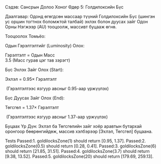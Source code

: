 Сэдэв: Сансрын Долоо Хоног Өдөр 5: Голдилоксийн Бүс

Даалгавар: Одонд өгөгдсөн массаар түүний Голдилоксийн Бүс (шингэн ус оршин тогтнох боломжтой талбай) эхлэх болон дуусах зайг Одон Орны Нэгжээр (AU) тооцоолж, массивт буцааж өгнө.

Тооцоолох Томьёо:

Одын Гэрэлтэлтийг (Luminosity) Олох:

Гэрэлтэлт = Одын Масс  
3.5
  (Масс гурав цэг тав зэрэгт)

Бүс Эхлэх Зайг Олох (Start):

Эхлэл = 0.95× 
Гэрэлтэлт

​
  (Гэрэлтэлтээс язгуур авсныг 0.95-аар үржүүлэх)

Бүс Дуусах Зайг Олох (End):

Төгсгөл = 1.37× 
Гэрэлтэлт

​
  (Гэрэлтэлтээс язгуур авсныг 1.37-аар үржүүлэх)

Буцаах Үр Дүн: Эхлэл ба Төгсгөлийн зайг хоёр аравтын бутархай оронгоор бөөрөнгийдөж, массив хэлбэрээр [Эхлэл, Төгсгөл] буцаана.

Tests
Passed:1. goldilocksZone(1) should return [0.95, 1.37].
Passed:2. goldilocksZone(0.5) should return [0.28, 0.41].
Passed:3. goldilocksZone(6) should return [21.85, 31.51].
Passed:4. goldilocksZone(3.7) should return [9.38, 13.52].
Passed:5. goldilocksZone(20) should return [179.69, 259.13].